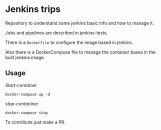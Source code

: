 # Jenkins trips

Repository to understand some jenkins basic info and how to manage it.

Jobs and pipelines are described in jenkins-tests.

There is a `Dockerfile` to configure the image based in jenkins.

Also there is a DockerCompose file to manage the container bases in the built 
jenkins image.



## Usage 
*Start-container*
```
docker-compose up -d
```
*stop-contaniner*
```
docker-compose stop
```
To contribute just make a PR.
